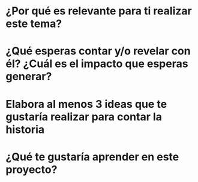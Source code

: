 # ¿Por qué es relevante para ti realizar este tema?

# ¿Qué esperas contar y/o revelar con él? ¿Cuál es el impacto que esperas generar?

# Elabora al menos 3 ideas que te gustaría realizar para contar la historia

# ¿Qué te gustaría aprender en este proyecto?
